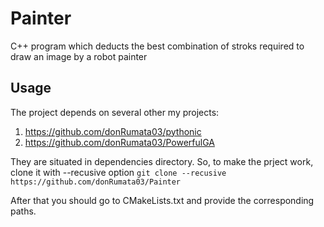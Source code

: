 # Painter
C++ program which deducts the best combination of stroks required to draw an image by a robot painter

## Usage
The project depends on several other my projects:
  1) https://github.com/donRumata03/pythonic
  2) https://github.com/donRumata03/PowerfulGA  
  
They are situated in dependencies directory.
So, to make the prject work, clone it with --recusive option 
  `git clone --recusive https://github.com/donRumata03/Painter`
  
  After that you should go to CMakeLists.txt and provide the corresponding paths.
